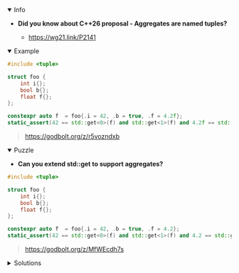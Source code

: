 <details open><summary>Info</summary><p>

* **Did you know about C++26 proposal - Aggregates are named tuples?**

  * https://wg21.link/P2141

</p></details><details open><summary>Example</summary><p>

```cpp
#include <tuple>

struct foo {
    int i{};
    bool b{};
    float f{};
};

constexpr auto f  = foo{.i = 42, .b = true, .f = 4.2f};
static_assert(42 == std::get<0>(f) and std::get<1>(f) and 4.2f == std::get<2>(f));
```

> https://godbolt.org/z/r5vozndxb

</p></details><details open><summary>Puzzle</summary><p>

* **Can you extend std::get to support aggregates?**

```cpp
#include <tuple>

struct foo {
    int i{};
    bool b{};
    float f{};
};

constexpr auto f  = foo{.i = 42, .b = true, .f = 4.2};
static_assert(42 == std::get<0>(f) and std::get<1>(f) and 4.2 == std::get<2>(f));
```

> https://godbolt.org/z/MfWEcdh7s

</p></details>

</p></details><details><summary>Solutions</summary><p>

```cpp
template <typename T, std::size_t I, typename = void>
struct has_get : std::false_type {};
template <typename T, std::size_t I>
struct has_get<T, I, std::void_t<decltype(std::get<I>(std::declval<T>()))>>
    : std::true_type {};

namespace std {
template <typename T>
concept DoesNotHaveGetConcept = requires(T t) { !has_get<T, 0>::value; };
namespace mp = boost::mp;
template <std::size_t I>
constexpr auto get(DoesNotHaveGetConcept auto s) {
    return std::get<I>(mp::reflection::to_tuple(s));
}
}  // namespace std
```

> https://godbolt.org/z/WsTj1Tr79

</p></details>
